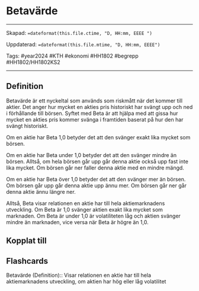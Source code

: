 # Betavärde

---

Skapad: `=dateformat(this.file.ctime, "D, HH:mm, EEEE ")`

Uppdaterad: `=dateformat(this.file.mtime, "D, HH:mm, EEEE")`

Tags: #year2024 #KTH #ekonomi #HH1802 #begrepp #HH1802/HH1802KS2

---

## Definition

Betavärde är ett nyckeltal som används som riskmått när det kommer till aktier. Det anger hur mycket en akties pris historiskt har svängt upp och ned i förhållande till börsen. Syftet med Beta är att hjälpa med att gissa hur mycket en akties pris kommer svänga i framtiden baserat på hur den har svängt historiskt.

Om en aktie har Beta 1,0 betyder det att den svänger exakt lika mycket som börsen.

Om en aktie har Beta under 1,0 betyder det att den svänger mindre än börsen. Alltså, om hela börsen går upp går denna aktie också upp fast inte lika mycket. Om börsen går ner faller denna aktie med en mindre mängd.

Om en aktie har Beta över 1,0 betyder det att den svänger mer än börsen. Om börsen går upp går denna aktie upp ännu mer. Om börsen går ner går denna aktie ännu längre ner.

Alltså, Beta visar relationen en aktie har till hela aktiemarknadens utveckling. Om Beta är 1,0 svänger aktien exakt lika mycket som marknaden. Om Beta är under 1,0 är volatiliteten låg och aktien svänger mindre än marknaden, vice versa när Beta är högre än 1,0.

## Kopplat till

## Flashcards

Betavärde (Definition):: Visar relationen en aktie har till hela aktiemarknadens utveckling, om aktien har hög eller låg volatilitet
<!--SR:!2024-04-20,14,290!2024-04-22,16,292-->
